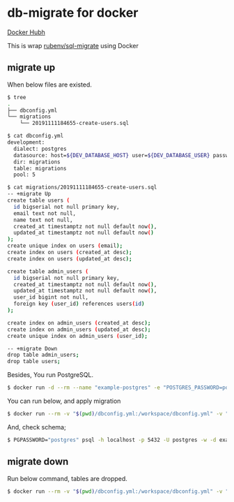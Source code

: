 # db-migrate for docker

[Docker Hubh](https://hub.docker.com/r/pyar6329/sql-migrate)

This is wrap [rubenv/sql-migrate](https://github.com/rubenv/sql-migrate) using Docker

## migrate up

When below files are existed.

```bash
$ tree
.
├── dbconfig.yml
└── migrations
    └── 20191111184655-create-users.sql

$ cat dbconfig.yml
development:
  dialect: postgres
  datasource: host=${DEV_DATABASE_HOST} user=${DEV_DATABASE_USER} password=${DEV_DATABASE_PASSWORD} dbname=${DEV_DATABASE_NAME} port=${DEV_DATABASE_PORT} sslmode=disable
  dir: migrations
  table: migrations
  pool: 5

$ cat migrations/20191111184655-create-users.sql
-- +migrate Up
create table users (
  id bigserial not null primary key,
  email text not null,
  name text not null,
  created_at timestamptz not null default now(),
  updated_at timestamptz not null default now()
);
create unique index on users (email);
create index on users (created_at desc);
create index on users (updated_at desc);

create table admin_users (
  id bigserial not null primary key,
  created_at timestamptz not null default now(),
  updated_at timestamptz not null default now(),
  user_id bigint not null,
  foreign key (user_id) references users(id)
);

create index on admin_users (created_at desc);
create index on admin_users (updated_at desc);
create unique index on admin_users (user_id);

-- +migrate Down
drop table admin_users;
drop table users;
```

Besides, You run PostgreSQL.

```bash
$ docker run -d --rm --name "example-postgres" -e "POSTGRES_PASSWORD=postgres" -e "POSTGRES_DB=example" -p "5432:5432" -e "POSTGRES_INITDB_ARGS=--encoding=UTF-8 --locale=C.UTF-8" postgres:12.0
```

You can run below, and apply migration

```bash
$ docker run --rm -v "$(pwd)/dbconfig.yml:/workspace/dbconfig.yml" -v "$(pwd)/migrations:/workspace/migrations" -e "DEV_DATABASE_HOST=host.docker.internal" -e "DEV_DATABASE_USER=postgres" -e "DEV_DATABASE_PASSWORD=postgres" -e "DEV_DATABASE_NAME=example" -e "DEV_DATABASE_PORT=5432" pyar6329/sql-migrate:latest up
```

And, check schema;

```bash
$ PGPASSWORD="postgres" psql -h localhost -p 5432 -U postgres -w -d example -c "\d users; \d admin_users;"
```

## migrate down

Run below command, tables are dropped.


```bash
$ docker run --rm -v "$(pwd)/dbconfig.yml:/workspace/dbconfig.yml" -v "$(pwd)/migrations:/workspace/migrations" -e "DEV_DATABASE_HOST=host.docker.internal" -e "DEV_DATABASE_USER=postgres" -e "DEV_DATABASE_PASSWORD=postgres" -e "DEV_DATABASE_NAME=example" -e "DEV_DATABASE_PORT=5432" pyar6329/sql-migrate:latest down
```

